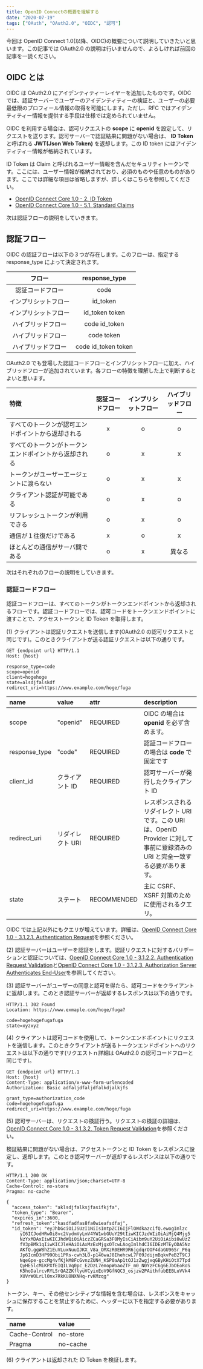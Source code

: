 ```yaml
---
title: OpenID Connectの概要を理解する
date: "2020-07-19"
tags: ["OAuth", "OAuth2.0", "OIDC", "認可"]
---
```


今回は OpenID Connect 1.0(以降、OIDC)の概要について説明していきたいと思います。この記事では OAuth2.0 の説明は行いませんので、よろしければ前回の記事を一読ください。

## OIDC とは

OIDC は OAuth2.0 にアイデンティティーレイヤーを追加したものです。OIDC では、認証サーバーでユーザーのアイデンティティーの検証と、ユーザーの必要最低限のプロフィール情報の取得を可能にします。ただし、RFC ではアイデンティティー情報を提供する手段は仕様では定められていません。

OIDC を利用する場合は、認可リクエストの **scope** に **openid** を設定して、リクエストを送ります。認可サーバーで認証結果に問題がない場合は、 **ID Token** と呼ばれる **JWT(Json Web Token)** を返却します。この ID token にはアイデンティティー情報が格納されています。

ID Token は Claim と呼ばれるユーザー情報を含んだセキュリティトークンです。ここには、ユーザー情報が格納されており、必須のものや任意のものがあります。ここでは詳細な項目は省略しますが、詳しくはこちらを参照してください。

- [OpenID Connect Core 1.0 - 2. ID Token](https://openid.net/specs/openid-connect-core-1_0.html#IDToken)
- [OpenID Connect Core 1.0 - 5.1. Standard Claims](https://openid.net/specs/openid-connect-core-1_0.html#StandardClaims)

次は認証フローの説明をしていきます。

## 認証フロー

OIDC の認証フローは以下の３つが存在します。このフローは、指定する response_type によって決定されます。

|        フロー        |    response_type    |
| :------------------: | :-----------------: |
|   認証コードフロー   |        code         |
| インプリシットフロー |      id_token       |
| インプリシットフロー |   id_token token    |
|  ハイブリッドフロー  |    code id_token    |
|  ハイブリッドフロー  |     code token      |
|  ハイブリッドフロー  | code id_token token |

OAuth2.0 でも登場した認証コードフローとインプリシットフローに加え、ハイブリッドフローが追加されています。各フローの特徴を理解した上で判断するとよいと思います。

| 特徴                                                   | 認証コードフロー | インプリシットフロー | ハイブリッドフロー |
| :----------------------------------------------------- | :--------------: | :------------------: | :----------------: |
| すべてのトークンが認可エンドポイントから返却される     |        x         |          o           |         o          |
| すべてのトークンがトークンエンドポイントから返却される |        o         |          x           |         x          |
| トークンがユーザーエージェントに渡らない               |        o         |          x           |         x          |
| クライアント認証が可能である                           |        o         |          x           |         o          |
| リフレッシュトークンが利用できる                       |        o         |          x           |         o          |
| 通信が１往復だけである                                 |        x         |          o           |         x          |
| ほとんどの通信がサーバ間である                         |        o         |          x           |       異なる       |

次はそれぞれのフローの説明をしていきます。

### 認証コードフロー

認証コードフローは、すべてのトークンがトークンエンドポイントから返却されるフローです。認証コードフローでは、認可コードをトークンエンドポイントに渡すことで、アクセストークンと ID Token を取得します。

(1) クライアントは認証リクエストを送信します(OAuth2.0 の認可リクエストと同じです)。このときクライアントが送る認証リクエストは以下の通りです。

```none
GET {endpoint url} HTTP/1.1
Host: {host}

response_type=code
scope=openid
client=hogehoge
state=alsdjfalskdf
redirect_uri=https://www.example.com/hoge/fuga
```

| name          | value            | attr        | description                                                                                                                     |
| :------------ | :--------------- | :---------- | :------------------------------------------------------------------------------------------------------------------------------ |
| scope         | "openid"         | REQUIRED    | OIDC の場合は **openid** を必ず含めます。                                                                                       |
| response_type | "code"           | REQUIRED    | 認証コードフローの場合は **code** で固定です                                                                                    |
| client_id     | クライアント ID  | REQUIRED    | 認可サーバーが発行したクライアント ID                                                                                           |
| redirect_uri  | リダイレクト URI | REQUIRED    | レスポンスされるリダイレクト URI です。この URI は、OpenID Provider に対して事前に登録済みの URI と完全一致する必要があります。 |
| state         | ステート         | RECOMMENDED | 主に CSRF、XSRF 対策のために使用されるクエリ。                                                                                  |

OIDC では上記以外にもクエリが増えています。詳細は、[OpenID Connect Core 1.0 - 3.1.2.1. Authentication Request](https://openid.net/specs/openid-connect-core-1_0.html#AuthRequest)を参照ください。

(2) 認証サーバーはユーザーを認証をします。認証リクエストに対するバリデーションと認証については、[OpenID Connect Core 1.0 - 3.1.2.2. Authentication Request Validation](https://openid.net/specs/openid-connect-core-1_0.html#AuthRequestValidation)と[OpenID Connect Core 1.0 - 3.1.2.3. Authorization Server Authenticates End-User](https://openid.net/specs/openid-connect-core-1_0.html#Authenticates)を参照してください。

(3) 認証サーバーがユーザーの同意と認可を得たら、認可コードをクライアントに返却します。このとき認証サーバーが返却するレスポンスは以下の通りです。

```none
HTTP/1.1 302 Found
Location: https://www.exmaple.com/hoge/fuga?

code=hogehogefugafuga
state=xyzxyz
```

(4) クライアントは認可コードを使用して、トークンエンドポイントにリクエストを送信します。このときクライアントが送るトークンエンドポイントへのリクエストは以下の通りです(リクエストｎ詳細は OAuth2.0 の認可コードフローと同じです)。

```none
GET {endpoint url} HTTP/1.1
Host: {host}
Content-Type: application/x-www-form-urlencoded
Authorization: Basic adfaljdfaljdfalkdjalkjfs

grant_type=authorization_code
code=hogehogefugafuga
redirect_uri=https://www.example.com/hoge/fuga
```

(5) 認可サーバーは、リクエストの検証行う。リクエストの検証の詳細は、[OpenID Connect Core 1.0 - 3.1.3.2. Token Request Validation](https://openid.net/specs/openid-connect-core-1_0.html#TokenRequestValidation)を参照ください。

検証結果に問題がない場合は、アクセストークンと ID Token をレスポンスに設定し、返却します。このとき認可サーバーが返却するレスポンスは以下の通りです。

```none
HTTP/1.1 200 OK
Content-Type: application/json;charset=UTF-8
Cache-Control: no-store
Pragma: no-cache

{
  "access_token": "aklsdjfalksjfasifkjfa",
  "token_type": "Bearer",
  "expires_in":3600,
  "refresh_token":"kasdfadfas8fa0wieafsdfaj",
  "id_token": "eyJhbGciOiJSUzI1NiIsImtpZCI6IjFlOWdkazcifQ.ewogImlzc
     yI6ICJodHRwOi8vc2VydmVyLmV4YW1wbGUuY29tIiwKICJzdWIiOiAiMjQ4Mjg5
     NzYxMDAxIiwKICJhdWQiOiAiczZCaGRSa3F0MyIsCiAibm9uY2UiOiAibi0wUzZ
     fV3pBMk1qIiwKICJleHAiOiAxMzExMjgxOTcwLAogImlhdCI6IDEzMTEyODA5Nz
     AKfQ.ggW8hZ1EuVLuxNuuIJKX_V8a_OMXzR0EHR9R6jgdqrOOF4daGU96Sr_P6q
     Jp6IcmD3HP99Obi1PRs-cwh3LO-p146waJ8IhehcwL7F09JdijmBqkvPeB2T9CJ
     NqeGpe-gccMg4vfKjkM8FcGvnzZUN4_KSP0aAp1tOJ1zZwgjxqGByKHiOtX7Tpd
     QyHE5lcMiKPXfEIQILVq0pc_E2DzL7emopWoaoZTF_m0_N0YzFC6g6EJbOEoRoS
     K5hoDalrcvRYLSrQAZZKflyuVCyixEoV9GfNQC3_osjzw2PAithfubEEBLuVVk4
     XUVrWOLrLl0nx7RkKU8NXNHq-rvKMzqg"
}
```

トークン、キー、その他センシティブな情報を含む場合は、レスポンスをキャッシュに保存することを禁止するために、ヘッダーに以下を指定する必要があります。

| name          | value    |
| :------------ | :------- |
| Cache-Control | no-store |
| Pragma        | no-cache |

(6) クライアントは返却された ID Token を検証します。
